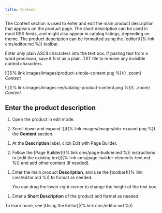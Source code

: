 ```yaml
---
title: Content
---
```


The Content section is used to enter and edit the main product description that appears on the product page. The short description can be used in most RSS feeds, and might also appear in catalog listings, depending on theme. The product description can be formatted using the [editor]({% link cms/editor.md %}) toolbar.

<!--{% if "Default.CE Only" contains site.edition %}-->
Enter only plain ASCII characters into the text box. If pasting text from a word processor, save it first as a plain .TXT file to remove any invisible control characters.

![]({% link images/images/product-simple-content.png %}){: .zoom}
_Content_
<!--{% endif %}-->
<!--{% if "Default.EE-B2B" contains site.edition %}-->
![]({% link images/images-ee/catalog-product-content.png %}){: .zoom}
_Content_
<!--{% endif %}-->

## Enter the product description

1. Open the product in edit mode.

1. Scroll down and expand ![]({% link images/images/btn-expand.png %}) the **Content** section.
<!--{% if "Default.EE-B2B" contains site.edition %}-->

1. At the **Description** label, click <span class="btn">Edit with Page Builder</span>.

1. Follow the [Page Builder]({% link cms/page-builder.md %}) instructions to [edit the existing text]({% link cms/page-builder-elements-text.md %}) and add other content (if needed).
<!--{% endif %}-->
<!--{% if "Default.CE Only" contains site.edition %}-->

1. Enter the main product **Description**, and use the [toolbar]({% link cms/editor.md %}) to format as needed.

    You can drag the lower-right corner to change the height of the text box.

<!--{% endif %}-->

1. Enter a **Short Description** of the product and format as needed.

<!--{% if "Default.CE Only" contains site.edition %}-->
To learn more, see [Using the Editor]({% link cms/editor.md %}).
<!--{% endif %}-->

